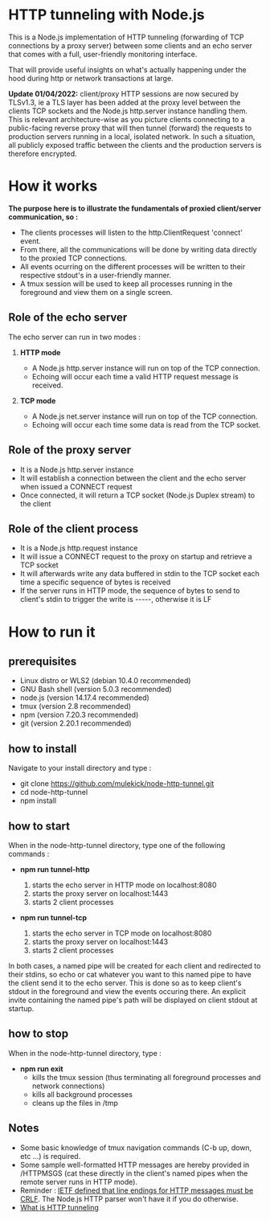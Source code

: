 # HTTP tunneling with Node.js
This is a Node.js implementation of HTTP tunneling (forwarding of TCP connections by a proxy server) between some clients and an echo server that comes with a full, user-friendly monitoring interface.

That will provide useful insights on what's actually happening under the hood during http or network transactions at large.

**Update 01/04/2022:** client/proxy HTTP sessions are now secured by TLSv1.3, ie a TLS layer has been added at the proxy level between the clients TCP sockets and the Node.js http.server instance handling them. This is relevant architecture-wise as you picture clients connecting to a public-facing reverse proxy that will then tunnel (forward) the requests to production servers running in a local, isolated network. In such a situation, all publicly exposed traffic between the clients and the production servers is therefore encrypted.

# How it works

**The purpose here is to illustrate the fundamentals of proxied client/server communication, so :**
   - The clients processes will listen to the http.ClientRequest 'connect' event.
   - From there, all the communications will be done by writing data directly to the proxied TCP connections.
   - All events ocurring on the different processes will be written to their respective stdout's in a user-friendly manner.
   - A tmux session will be used to keep all processes running in the foreground and view them on a single screen. 

## Role of the echo server

The echo server can run in two modes :

1. **HTTP mode**
   - A Node.js http.server instance will run on top of the TCP connection.
   - Echoing will occur each time a valid HTTP request message is received.

2. **TCP mode**
   - A Node.js net.server instance will run on top of the TCP connection.
   - Echoing will occur each time some data is read from the TCP socket.

## Role of the proxy server
   - It is a Node.js http.server instance
   - It will establish a connection between the client and the echo server when issued a CONNECT request 
   - Once connected, it will return a TCP socket (Node.js Duplex stream) to the client

## Role of the client process
   - It is a Node.js http.request instance
   - It will issue a CONNECT request to the proxy on startup and retrieve a TCP socket
   - It will afterwards write any data buffered in stdin to the TCP socket each time a specific sequence of bytes is received
   - If the server runs in HTTP mode, the sequence of bytes to send to client's stdin to trigger the write is -----, otherwise it is LF 

# How to run it

## prerequisites
   - Linux distro or WLS2 (debian 10.4.0 recommended)
   - GNU Bash shell (version 5.0.3 recommended)
   - node.js (version 14.17.4 recommended)
   - tmux (version 2.8 recommended)
   - npm (version 7.20.3 recommended)
   - git (version 2.20.1 recommended)

## how to install
Navigate to your install directory and type :
   - git clone https://github.com/mulekick/node-http-tunnel.git
   - cd node-http-tunnel
   - npm install

## how to start
When in the node-http-tunnel directory, type one of the following commands :

- **npm run tunnel-http**
   1. starts the echo server in HTTP mode on localhost:8080
   2. starts the proxy server on localhost:1443
   3. starts 2 client processes

- **npm run tunnel-tcp**
   1. starts the echo server in TCP mode on localhost:8080
   2. starts the proxy server on localhost:1443
   3. starts 2 client processes

In both cases, a named pipe will be created for each client and redirected to their stdins, so echo or cat whatever you want to this named pipe to have the client send it to the echo server. This is done so as to keep client's stdout in the foreground and view the events occuring there. An explicit invite containing the named pipe's path will be displayed on client stdout at startup.

## how to stop
When in the node-http-tunnel directory, type :

- **npm run exit**
  - kills the tmux session (thus terminating all foreground processes and network connections)
  - kills all background processes 
  - cleans up the files in /tmp

## Notes
- Some basic knowledge of tmux navigation commands (C-b up, down, etc ...) is required.
- Some sample well-formatted HTTP messages are hereby provided in /HTTPMSGS (cat these directly in the client's named pipes when the remote server runs in HTTP mode).
- Reminder : [IETF defined that line endings for HTTP messages must be CRLF](https://datatracker.ietf.org/doc/html/rfc2616). The Node.js HTTP parser won't have it if you do otherwise.
- [What is HTTP tunneling](https://en.wikipedia.org/wiki/HTTP_tunnel)

